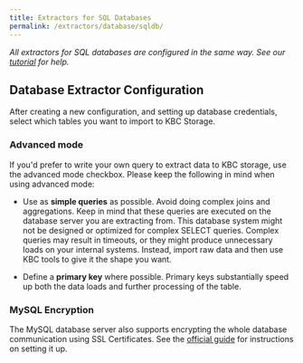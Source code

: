 ```yaml
---
title: Extractors for SQL Databases
permalink: /extractors/database/sqldb/
---
```


*All extractors for SQL databases are configured in the same way.*
*See our [tutorial](/tutorial/load/database/) for help.*

## Database Extractor Configuration
After creating a new configuration, and setting up database credentials,
select which tables you want to import to KBC Storage.

### Advanced mode
If you'd prefer to write your own query to extract data to KBC storage, use the advanced mode checkbox.
Please keep the following in mind when using advanced mode:

- Use as **simple queries** as possible. Avoid doing complex joins and aggregations.
Keep in mind that these queries are executed on the database server you are extracting from.
This database system might not be designed or optimized for complex SELECT queries.
Complex queries may result in timeouts, or they might produce unnecessary loads on your internal systems.
Instead, import raw data and then use KBC tools to give it the shape you want.

- Define a **primary key** where possible. Primary keys substantially speed up both the data loads and further processing of the table.

### MySQL Encryption
The MySQL database server also supports encrypting the whole database communication using SSL Certificates. See the
[official guide](http://dev.mysql.com/doc/refman/5.7/en/creating-ssl-files-using-openssl.html) for instructions on setting it up.
